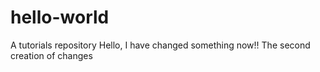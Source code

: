 # hello-world
A tutorials repository
Hello, I have changed something now!!
The second creation of changes
